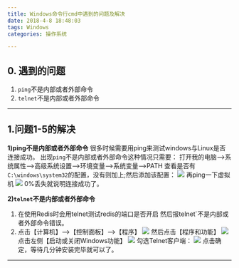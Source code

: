 ```yaml
---
title: Windows命令行cmd中遇到的问题及解决
date: 2018-4-8 18:48:03 
tags: Windows
categories: 操作系统

---
```

## 0. 遇到的问题
1. `ping`不是内部或者外部命令
2. `telnet`不是内部或者外部命令

---
## 1.问题1-5的解决
**1)ping不是内部或者外部命令**
很多时候需要用ping来测试windows与Linux是否连接成功。
出现`ping`不是内部或者外部命令这种情况只需要：
打开我的电脑-->系统属性-->高级系统设置-->环境变量-->系统变量-->PATH
查看是否有`C:\windows\system32`的配置，没有则加上;然后添加该配置：
![](http://p5ki4lhmo.bkt.clouddn.com/00032cmd%E8%A7%A3%E5%86%B3%E6%96%B9%E6%A1%881-01.jpg)
再ping一下虚拟机
![](http://p5ki4lhmo.bkt.clouddn.com/00032cmd%E8%A7%A3%E5%86%B3%E6%96%B9%E6%A1%881-02.jpg)
0%丢失就说明连接成功了。

**2)`telnet`不是内部或者外部命令**
1. 在使用Redis时会用telnet测试redis的端口是否开启
然后报telnet`不是内部或者外部命令错误。
2. 点击【计算机】-->【控制面板】-->【程序】
![](http://p5ki4lhmo.bkt.clouddn.com/00032cmd%E8%A7%A3%E5%86%B3%E6%96%B9%E6%A1%881-03.jpg)
然后点击【程序和功能】
![](http://p5ki4lhmo.bkt.clouddn.com/00032cmd%E8%A7%A3%E5%86%B3%E6%96%B9%E6%A1%881-04.jpg)
点击左侧【启动或关闭Windows功能】
![](http://p5ki4lhmo.bkt.clouddn.com/00032cmd%E8%A7%A3%E5%86%B3%E6%96%B9%E6%A1%881-05.jpg)
勾选Telnet客户端：
![](http://p5ki4lhmo.bkt.clouddn.com/00032cmd%E8%A7%A3%E5%86%B3%E6%96%B9%E6%A1%881-06.jpg)
点击确定，等待几分钟安装完毕就可以了。


---